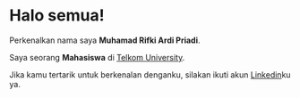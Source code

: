 # Halo semua! 

Perkenalkan nama saya **Muhamad Rifki Ardi Priadi**.<br>

Saya seorang **Mahasiswa** di [Telkom University](https://telkomuniversity.ac.id/).<br>

Jika kamu tertarik untuk berkenalan denganku, silakan ikuti akun [Linkedin](https://www.linkedin.com/in/muhamadrifkiardipriadi243/)ku ya.
